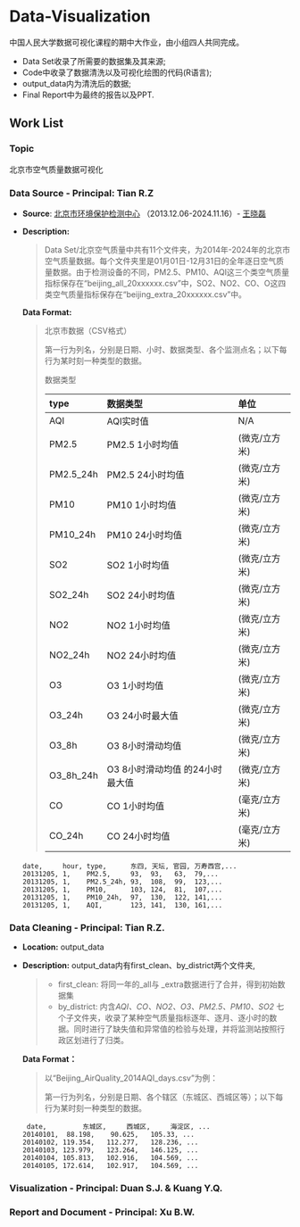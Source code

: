 # Data-Visualization

中国人民大学数据可视化课程的期中大作业，由小组四人共同完成。

* Data Set收录了所需要的数据集及其来源;
* Code中收录了数据清洗以及可视化绘图的代码(R语言);
* output_data内为清洗后的数据;
* Final Report中为最终的报告以及PPT.

## Work List

### Topic

北京市空气质量数据可视化

### Data Source - Principal: Tian R.Z

* **Source**:  [北京市环境保护检测中心](http://www.bjmemc.com.cn/) （2013.12.06-2024.11.16）- [王晓磊](https://quotsoft.net/air/)
* **Description:**

  > Data Set/北京空气质量中共有11个文件夹，为2014年-2024年的北京市空气质量数据。每个文件夹里是01月01日-12月31日的全年逐日空气质量数据。由于检测设备的不同，PM2.5、PM10、AQI这三个类空气质量指标保存在“beijing_all_20xxxxxx.csv”中，SO2、NO2、CO、O这四类空气质量指标保存在“beijing_extra_20xxxxxx.csv”中。
  
  **Data Format:** 
  
  > 北京市数据（CSV格式）
  >
  > 第一行为列名，分别是日期、小时、数据类型、各个监测点名；以下每行为某时刻一种类型的数据。
  >
  > 数据类型
  >
  >
  > | type      | 数据类型                        | 单位          |
  > | :-------- | :------------------------------ | :------------ |
  > | AQI       | AQI实时值                       | N/A           |
  > | PM2.5     | PM2.5 1小时均值                 | (微克/立方米) |
  > | PM2.5_24h | PM2.5 24小时均值                | (微克/立方米) |
  > | PM10      | PM10 1小时均值                  | (微克/立方米) |
  > | PM10_24h  | PM10 24小时均值                 | (微克/立方米) |
  > | SO2       | SO2 1小时均值                   | (微克/立方米) |
  > | SO2_24h   | SO2 24小时均值                  | (微克/立方米) |
  > | NO2       | NO2 1小时均值                   | (微克/立方米) |
  > | NO2_24h   | NO2 24小时均值                  | (微克/立方米) |
  > | O3        | O3 1小时均值                    | (微克/立方米) |
  > | O3_24h    | O3 24小时最大值                 | (微克/立方米) |
  > | O3_8h     | O3 8小时滑动均值                | (微克/立方米) |
  > | O3_8h_24h | O3 8小时滑动均值 的24小时最大值 | (微克/立方米) |
  > | CO        | CO 1小时均值                    | (毫克/立方米) |
  > | CO_24h    | CO 24小时均值                   | (毫克/立方米) |
  >
  
  ```
  date,     hour, type,      东四, 天坛, 官园, 万寿西宫,...
  20131205, 1,    PM2.5,     93,  93,   63,  79,...
  20131205, 1,    PM2.5_24h, 93,  108,  99,  123,...
  20131205, 1,    PM10,      103, 124,  81,  107,...
  20131205, 1,    PM10_24h,  97,  130,  122, 141,...
  20131205, 1,    AQI,       123, 141,  130, 161,...
  ```

### Data Cleaning - Principal: Tian R.Z. 

* **Location:** output_data

* **Description:** output_data内有first_clean、by_district两个文件夹,

  > * first_clean: 将同一年的_all与 _extra数据进行了合并，得到初始数据集
  > * by_district: 内含*AQI、CO、NO2、O3、PM2.5、PM10、SO2* 七个子文件夹，收录了某种空气质量指标逐年、逐月、逐小时的数据。同时进行了缺失值和异常值的检验与处理，并将监测站按照行政区划进行了归类。

  **Data Format：**

  > 以“Beijing_AirQuality_2014AQI_days.csv”为例：
  >
  > 第一行为列名，分别是日期、各个辖区（东城区、西城区等）；以下每行为某时刻一种类型的数据。

  ```
   date,		 东城区,	  西城区,	   海淀区, ...  
  20140101,	 88.198,    90.625,   105.33, ... 
  20140102,	119.354,   112.277,   128.236, ...
  20140103,	123.979,   123.264,   146.125, ...
  20140104,	105.813,   102.916,   104.569, ...
  20140105,	172.614,   102.917,   104.569, ...
  ```

### Visualization - Principal: Duan S.J. & Kuang Y.Q.

### Report and Document - Principal: Xu B.W.
